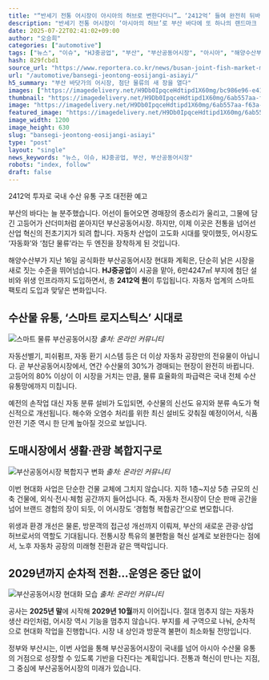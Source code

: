 ```yaml
---
title: "“반세기 전통 어시장이 아시아의 허브로 변한다더니”… ‘2412억’ 들여 완전히 뒤바뀌는 부산공동어시장의 모습에 ‘환호’"
description: "반세기 전통 어시장이 ‘아시아의 허브’로 부산 바다에 또 하나의 랜드마크 생긴다 ..."
date: 2025-07-22T02:41:02+09:00
author: "오승희"
categories: ["automotive"]
tags: ["뉴스", "이슈", "HJ중공업", "부산", "부산공동어시장", "아시아", "해양수산부", "현대화", "산업자동화", "물류혁신"]
hash: 829fcbd1
source_url: "https://www.reportera.co.kr/news/busan-joint-fish-market-modernization-project/"
url: "/automotive/bansegi-jeontong-eosijangi-asiayi/"
h5_summary: "부산 바닷가의 어시장, 첨단 물류의 새 장을 열다"
images: ["https://imagedelivery.net/H9Db0IpqceHdtipd1X60mg/bc986e96-e415-4813-c4d1-4019ff34a300/public", "https://imagedelivery.net/H9Db0IpqceHdtipd1X60mg/6ab557aa-f63a-431c-7b46-ca21dd02bf00/public", "https://imagedelivery.net/H9Db0IpqceHdtipd1X60mg/2e3e5a18-dfd9-41b5-79fd-c4a7c42f0000/public", "https://imagedelivery.net/H9Db0IpqceHdtipd1X60mg/10ec1683-b9fa-4bb0-1641-405eacc79b00/public"]
thumbnail: "https://imagedelivery.net/H9Db0IpqceHdtipd1X60mg/6ab557aa-f63a-431c-7b46-ca21dd02bf00/public"
image: "https://imagedelivery.net/H9Db0IpqceHdtipd1X60mg/6ab557aa-f63a-431c-7b46-ca21dd02bf00/public"
featured_image: "https://imagedelivery.net/H9Db0IpqceHdtipd1X60mg/6ab557aa-f63a-431c-7b46-ca21dd02bf00/public"
image_width: 1200
image_height: 630
slug: "bansegi-jeontong-eosijangi-asiayi"
type: "post"
layout: "single"
news_keywords: "뉴스, 이슈, HJ중공업, 부산, 부산공동어시장"
robots: "index, follow"
draft: false
---
```


2412억 투자로 국내 수산 유통 구조 대전환 예고

부산의 바다는 늘 분주했습니다. 어선이 들어오면 경매장의 종소리가 울리고, 그물에 담긴 고등어가 산더미처럼 쏟아지던 부산공동어시장. 하지만, 이제 이곳은 전통을 넘어선 산업 혁신의 전초기지가 되려 합니다. 자동차 산업이 고도화 시대를 맞이했듯, 어시장도 ‘자동화’와 ‘첨단 물류’라는 두 엔진을 장착하게 된 것입니다.

해양수산부가 지난 16일 공식화한 부산공동어시장 현대화 계획은, 단순히 낡은 시장을 새로 짓는 수준을 뛰어넘습니다. **HJ중공업**이 시공을 맡아, 6만4247㎡ 부지에 첨단 설비와 위생 인프라까지 도입하면서, 총 **2412억 원**이 투입됩니다. 자동차 업계의 스마트 팩토리 도입과 맞닿은 변화입니다.

## 수산물 유통, ‘스마트 로지스틱스’ 시대로

![스마트 물류 부산공동어시장](https://imagedelivery.net/H9Db0IpqceHdtipd1X60mg/10ec1683-b9fa-4bb0-1641-405eacc79b00/public)
*출처: 온라인 커뮤니티*


자동선별기, 피쉬펌프, 자동 환기 시스템 등은 더 이상 자동차 공장만의 전유물이 아닙니다. 곧 부산공동어시장에서, 연간 수산물의 30%가 경매되는 현장이 완전히 바뀝니다. 고등어의 80% 이상이 이 시장을 거치는 만큼, 물류 효율화의 파급력은 국내 전체 수산 유통망에까지 미칩니다.

예전의 손작업 대신 자동 분류 설비가 도입되면, 수산물의 신선도 유지와 분류 속도가 혁신적으로 개선됩니다. 해수와 오염수 처리를 위한 최신 설비도 갖춰질 예정이어서, 식품 안전 기준 역시 한 단계 높아질 것으로 보입니다.

## 도매시장에서 생활·관광 복합지구로

![부산공동어시장 복합지구 변화](https://imagedelivery.net/H9Db0IpqceHdtipd1X60mg/bc986e96-e415-4813-c4d1-4019ff34a300/public)
*출처: 온라인 커뮤니티*


이번 현대화 사업은 단순한 건물 교체에 그치지 않습니다. 지하 1층~지상 5층 규모의 신축 건물에, 외식·전시·체험 공간까지 들어섭니다. 즉, 자동차 전시장이 단순 판매 공간을 넘어 브랜드 경험의 장이 되듯, 이 어시장도 ‘경험형 복합공간’으로 변모합니다.

위생과 환경 개선은 물론, 방문객의 접근성 개선까지 이뤄져, 부산의 새로운 관광·상업 허브로서의 역할도 기대됩니다. 전통시장 특유의 불편함을 혁신 설계로 보완한다는 점에서, 노후 자동차 공장의 미래형 전환과 같은 맥락입니다.

## 2029년까지 순차적 전환…운영은 중단 없이

![부산공동어시장 현대화 모습](https://imagedelivery.net/H9Db0IpqceHdtipd1X60mg/2e3e5a18-dfd9-41b5-79fd-c4a7c42f0000/public)
*출처: 온라인 커뮤니티*


공사는 **2025년 말**에 시작해 **2029년 10월**까지 이어집니다. 절대 멈추지 않는 자동차 생산 라인처럼, 어시장 역시 기능을 멈추지 않습니다. 부지를 세 구역으로 나눠, 순차적으로 현대화 작업을 진행합니다. 시장 내 상인과 방문객 불편이 최소화될 전망입니다.

정부와 부산시는, 이번 사업을 통해 부산공동어시장이 국내를 넘어 아시아 수산물 유통의 거점으로 성장할 수 있도록 기반을 다진다는 계획입니다. 전통과 혁신이 만나는 지점, 그 중심에 부산공동어시장의 미래가 있습니다.
